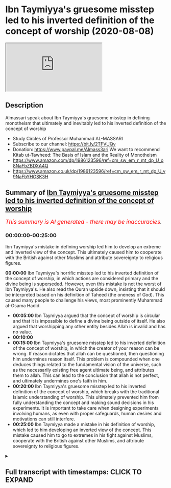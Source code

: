 # Ibn Taymiyya's gruesome misstep led to his inverted definition of the concept of worship (2020-08-08)

<iframe loading='lazy' allow='autoplay' src='https://www.youtube.com/embed/itqbL8KzOcs'></iframe>

## Description

Almassari speak about Ibn Taymiyya's gruesome misstep in defining monotheism that ultimately and inevitably led to his inverted definition of the concept of worship
- Study Circles of Professor Muhammad AL-MASSARI
- Subscribe to our channel: https://bit.ly/2TFVUQv
- Donation: https://www.paypal.me/Almass3ari
We want to recommend Kitab ut-Tawheed: The Basis of Islam and the Reality of Monotheism
- https://www.amazon.com/dp/1986123596/ref=cm_sw_em_r_mt_dp_U_o8NaFbZBDXA4Q
- https://www.amazon.co.uk/dp/1986123596/ref=cm_sw_em_r_mt_dp_U_v9NaFbYHGSK3H

## Summary of [Ibn Taymiyya's gruesome misstep led to his inverted definition of the concept of worship](https://www.youtube.com/watch?v=itqbL8KzOcs)


*<span style="color:red; font-size:125%">This summary is AI generated - there may be inaccuracies</span>. [](/)*

### <a onclick="modifyYTiframeseektime('0')">00:00:00-00:25:00</a>

Ibn Taymiyya's mistake in defining worship led him to develop an extreme and inverted view of the concept. This ultimately caused him to cooperate with the British against other Muslims and attribute sovereignty to religious figures.

**<a onclick="modifyYTiframeseektime('0')">00:00:00</a>** Ibn Taymiyya's horrific misstep led to his inverted definition of the concept of worship, in which actions are considered primary and the divine being is superseded. However, even this mistake is not the worst of Ibn Taymiyya's. He also read the Quran upside down, insisting that it should be interpreted based on his definition of Taheed (the oneness of God). This caused many people to challenge his views, most prominently Muhammad al-Osama Hadid.
* **<a onclick="modifyYTiframeseektime('300')">00:05:00</a>** Ibn Taymiyya argued that the concept of worship is circular and that it is impossible to define a divine being outside of itself. He also argued that worshipping any other entity besides Allah is invalid and has no value.
* **<a onclick="modifyYTiframeseektime('600')">00:10:00</a>** 
* **<a onclick="modifyYTiframeseektime('900')">00:15:00</a>** Ibn Taymiyya's gruesome misstep led to his inverted definition of the concept of worship, in which the creator of your reason can be wrong. If reason dictates that allah can be questioned, then questioning him undermines reason itself. This problem is compounded when one deduces things related to the fundamental vision of the universe, such as the necessarily existing free agent ultimate being, and attributes them to allah. This can lead to the conclusion that allah is not perfect, and ultimately undermines one's faith in him.
* **<a onclick="modifyYTiframeseektime('1200')">00:20:00</a>** Ibn Taymiyya's gruesome misstep led to his inverted definition of the concept of worship, which breaks with the traditional Islamic understanding of worship. This ultimately prevented him from fully understanding the concept and making sound decisions in his experiments. It is important to take care when designing experiments involving humans, as even with proper safeguards, human desires and motivations can still interfere.
* **<a onclick="modifyYTiframeseektime('1500')">00:25:00</a>** Ibn Taymiyya made a mistake in his definition of worship, which led to him developing an inverted view of the concept. This mistake caused him to go to extremes in his fight against Muslims, cooperate with the British against other Muslims, and attribute sovereignty to religious figures.

<details><summary><h2>Full transcript with timestamps: CLICK TO EXPAND</h2></summary>

<a onclick="modifyYTiframeseektime('0')">0:00:00</a> [Music]  
<a onclick="modifyYTiframeseektime('28')">0:00:28</a> so we have just one question  
<a onclick="modifyYTiframeseektime('29')">0:00:29</a> today so which other scholar has so far  
<a onclick="modifyYTiframeseektime('32')">0:00:32</a> been able to point out  
<a onclick="modifyYTiframeseektime('34')">0:00:34</a> even tamiya's mistake of separating  
<a onclick="modifyYTiframeseektime('36')">0:00:36</a> actions from the burden  
<a onclick="modifyYTiframeseektime('42')">0:00:42</a> of action  
<a onclick="modifyYTiframeseektime('60')">0:01:00</a> he did not understand this is all  
<a onclick="modifyYTiframeseektime('62')">0:01:02</a> meaning just acknowledge me as the only  
<a onclick="modifyYTiframeseektime('63')">0:01:03</a> sovereign  
<a onclick="modifyYTiframeseektime('66')">0:01:06</a> so he he thought these these these  
<a onclick="modifyYTiframeseektime('68')">0:01:08</a> various actions are a bad and  
<a onclick="modifyYTiframeseektime('70')">0:01:10</a> and they are primary and then divine  
<a onclick="modifyYTiframeseektime('72')">0:01:12</a> being became the the  
<a onclick="modifyYTiframeseektime('73')">0:01:13</a> thing which is worshipped every time you  
<a onclick="modifyYTiframeseektime('75')">0:01:15</a> smile that you say the things which is  
<a onclick="modifyYTiframeseektime('76')">0:01:16</a> worthy of worshiping  
<a onclick="modifyYTiframeseektime('77')">0:01:17</a> so making the worship and acts of  
<a onclick="modifyYTiframeseektime('80')">0:01:20</a> worship the primary one  
<a onclick="modifyYTiframeseektime('81')">0:01:21</a> instead of that the divine being is the  
<a onclick="modifyYTiframeseektime('83')">0:01:23</a> entity which is  
<a onclick="modifyYTiframeseektime('85')">0:01:25</a> supranational who can act with free will  
<a onclick="modifyYTiframeseektime('87')">0:01:27</a> which you have with absolute power  
<a onclick="modifyYTiframeseektime('89')">0:01:29</a> nobody can but if you undermine his his  
<a onclick="modifyYTiframeseektime('92')">0:01:32</a> will  
<a onclick="modifyYTiframeseektime('93')">0:01:33</a> who he is the only one who controls  
<a onclick="modifyYTiframeseektime('94')">0:01:34</a> himself that's a divine being  
<a onclick="modifyYTiframeseektime('96')">0:01:36</a> there's no mention of creation normally  
<a onclick="modifyYTiframeseektime('98')">0:01:38</a> should we burden  
<a onclick="modifyYTiframeseektime('101')">0:01:41</a> the entity which has these attributes he  
<a onclick="modifyYTiframeseektime('103')">0:01:43</a> will understood allah is the one which  
<a onclick="modifyYTiframeseektime('105')">0:01:45</a> is being worshipped already  
<a onclick="modifyYTiframeseektime('106')">0:01:46</a> all of them are wrong that's what we  
<a onclick="modifyYTiframeseektime('108')">0:01:48</a> discussed extensively in the second part  
<a onclick="modifyYTiframeseektime('110')">0:01:50</a> of the book  
<a onclick="modifyYTiframeseektime('110')">0:01:50</a> which is being translated extensively  
<a onclick="modifyYTiframeseektime('113')">0:01:53</a> very extensively in all details with  
<a onclick="modifyYTiframeseektime('114')">0:01:54</a> every ayah with every  
<a onclick="modifyYTiframeseektime('116')">0:01:56</a> sentence and equating certain sentences  
<a onclick="modifyYTiframeseektime('118')">0:01:58</a> to other things and  
<a onclick="modifyYTiframeseektime('119')">0:01:59</a> deducing mathematical level precision of  
<a onclick="modifyYTiframeseektime('121')">0:02:01</a> equations  
<a onclick="modifyYTiframeseektime('122')">0:02:02</a> so that's even the most mistake uh the  
<a onclick="modifyYTiframeseektime('125')">0:02:05</a> people  
<a onclick="modifyYTiframeseektime('126')">0:02:06</a> got got stuck with the division of  
<a onclick="modifyYTiframeseektime('128')">0:02:08</a> taheed into this  
<a onclick="modifyYTiframeseektime('129')">0:02:09</a> division etcetera is it wrong nothing  
<a onclick="modifyYTiframeseektime('131')">0:02:11</a> definitely is wrong but some people  
<a onclick="modifyYTiframeseektime('133')">0:02:13</a> exposed that the division is wrong  
<a onclick="modifyYTiframeseektime('136')">0:02:16</a> because even the  
<a onclick="modifyYTiframeseektime('137')">0:02:17</a> the naming of them he meant that there  
<a onclick="modifyYTiframeseektime('140')">0:02:20</a> is wrong that's not right  
<a onclick="modifyYTiframeseektime('142')">0:02:22</a> right there there's only one supreme one  
<a onclick="modifyYTiframeseektime('143')">0:02:23</a> ultimate seven one lawmaker because it's  
<a onclick="modifyYTiframeseektime('145')">0:02:25</a> the meaning of  
<a onclick="modifyYTiframeseektime('146')">0:02:26</a> so he confused reverse the meaning  
<a onclick="modifyYTiframeseektime('149')">0:02:29</a> use for example when he discussed the  
<a onclick="modifyYTiframeseektime('151')">0:02:31</a> unity of the divine being  
<a onclick="modifyYTiframeseektime('153')">0:02:33</a> the one who can create and so on the eye  
<a onclick="modifyYTiframeseektime('154')">0:02:34</a> of uh  
<a onclick="modifyYTiframeseektime('166')">0:02:46</a> category of the divine being that's the  
<a onclick="modifyYTiframeseektime('168')">0:02:48</a> offspring of a divine being  
<a onclick="modifyYTiframeseektime('170')">0:02:50</a> or an entity which can create  
<a onclick="modifyYTiframeseektime('173')">0:02:53</a> and take his creation for himself and go  
<a onclick="modifyYTiframeseektime('174')">0:02:54</a> away  
<a onclick="modifyYTiframeseektime('177')">0:02:57</a> and the quran says clearly if that's  
<a onclick="modifyYTiframeseektime('179')">0:02:59</a> true then every  
<a onclick="modifyYTiframeseektime('180')">0:03:00</a> the divine being will have several  
<a onclick="modifyYTiframeseektime('183')">0:03:03</a> divine beasts that everyone will take  
<a onclick="modifyYTiframeseektime('184')">0:03:04</a> his creation go away but this is not  
<a onclick="modifyYTiframeseektime('186')">0:03:06</a> enough this by necessity  
<a onclick="modifyYTiframeseektime('187')">0:03:07</a> one must do not donate there's no way  
<a onclick="modifyYTiframeseektime('190')">0:03:10</a> and people say how can you take your  
<a onclick="modifyYTiframeseektime('191')">0:03:11</a> creation go away i want them to have to  
<a onclick="modifyYTiframeseektime('193')">0:03:13</a> with me by necessity because it's a  
<a onclick="modifyYTiframeseektime('195')">0:03:15</a> complete a complete cause of creation  
<a onclick="modifyYTiframeseektime('197')">0:03:17</a> so they will be done the conflict of the  
<a onclick="modifyYTiframeseektime('199')">0:03:19</a> causes which are perfect causes if  
<a onclick="modifyYTiframeseektime('201')">0:03:21</a> they are contingent and not perfect  
<a onclick="modifyYTiframeseektime('203')">0:03:23</a> cause no problem cooperation correlation  
<a onclick="modifyYTiframeseektime('204')">0:03:24</a> is necessary  
<a onclick="modifyYTiframeseektime('205')">0:03:25</a> but in the case of perfect cause  
<a onclick="modifyYTiframeseektime('207')">0:03:27</a> cooperation concept is impossible it  
<a onclick="modifyYTiframeseektime('209')">0:03:29</a> doesn't work  
<a onclick="modifyYTiframeseektime('210')">0:03:30</a> so then one will dominate the others but  
<a onclick="modifyYTiframeseektime('212')">0:03:32</a> we in the universe we don't see it like  
<a onclick="modifyYTiframeseektime('213')">0:03:33</a> there was this one  
<a onclick="modifyYTiframeseektime('214')">0:03:34</a> clearly well established well organized  
<a onclick="modifyYTiframeseektime('216')">0:03:36</a> according to one law so this is  
<a onclick="modifyYTiframeseektime('218')">0:03:38</a> impossible  
<a onclick="modifyYTiframeseektime('219')">0:03:39</a> uh so uh in that in all the in that that  
<a onclick="modifyYTiframeseektime('223')">0:03:43</a> the word is used and we when he expanded  
<a onclick="modifyYTiframeseektime('225')">0:03:45</a> that in a very  
<a onclick="modifyYTiframeseektime('226')">0:03:46</a> logical and uh beautiful expansion he  
<a onclick="modifyYTiframeseektime('229')">0:03:49</a> substituted  
<a onclick="modifyYTiframeseektime('231')">0:03:51</a> everywhere which is which is a blatant  
<a onclick="modifyYTiframeseektime('234')">0:03:54</a> uh a blatant mistake beloved error not  
<a onclick="modifyYTiframeseektime('237')">0:03:57</a> acceptable it's almost  
<a onclick="modifyYTiframeseektime('239')">0:03:59</a> almost telling allah that you have used  
<a onclick="modifyYTiframeseektime('241')">0:04:01</a> the wrong word almost  
<a onclick="modifyYTiframeseektime('242')">0:04:02</a> so almost bordering on that he didn't  
<a onclick="modifyYTiframeseektime('244')">0:04:04</a> intend to do that but  
<a onclick="modifyYTiframeseektime('246')">0:04:06</a> because he was so obsessed with his  
<a onclick="modifyYTiframeseektime('248')">0:04:08</a> definition of  
<a onclick="modifyYTiframeseektime('249')">0:04:09</a> that he he even read the quran upside  
<a onclick="modifyYTiframeseektime('252')">0:04:12</a> down  
<a onclick="modifyYTiframeseektime('253')">0:04:13</a> he said the quran  
<a onclick="modifyYTiframeseektime('257')">0:04:17</a> he should have said so my definition  
<a onclick="modifyYTiframeseektime('260')">0:04:20</a> must be wrong i must go back instead he  
<a onclick="modifyYTiframeseektime('262')">0:04:22</a> put his definition and  
<a onclick="modifyYTiframeseektime('263')">0:04:23</a> on top of the quran based on some  
<a onclick="modifyYTiframeseektime('266')">0:04:26</a> historic evidence mr osama hadid it  
<a onclick="modifyYTiframeseektime('269')">0:04:29</a> can't be the quran must be the dominant  
<a onclick="modifyYTiframeseektime('270')">0:04:30</a> one  
<a onclick="modifyYTiframeseektime('271')">0:04:31</a> and not the hadith  
<a onclick="modifyYTiframeseektime('274')">0:04:34</a> so that's so nobody pointed that in that  
<a onclick="modifyYTiframeseektime('276')">0:04:36</a> way in that sense but some people  
<a onclick="modifyYTiframeseektime('278')">0:04:38</a> pointed that this division is not  
<a onclick="modifyYTiframeseektime('280')">0:04:40</a> it's not proper it has weaknesses the  
<a onclick="modifyYTiframeseektime('282')">0:04:42</a> definition of ibadah as  
<a onclick="modifyYTiframeseektime('284')">0:04:44</a> as as they mentioned as acts is also  
<a onclick="modifyYTiframeseektime('286')">0:04:46</a> wrong is not persuasive  
<a onclick="modifyYTiframeseektime('287')">0:04:47</a> but also the definition which uh a  
<a onclick="modifyYTiframeseektime('290')">0:04:50</a> recent scholar who died very recently  
<a onclick="modifyYTiframeseektime('292')">0:04:52</a> recently like maybe 50 years ago i think  
<a onclick="modifyYTiframeseektime('295')">0:04:55</a> i remember i saw him at my grandfather's  
<a onclick="modifyYTiframeseektime('298')">0:04:58</a> seclusion room in the maki  
<a onclick="modifyYTiframeseektime('301')">0:05:01</a> but i remember seeing him faintly i'm  
<a onclick="modifyYTiframeseektime('303')">0:05:03</a> not sure if it's  
<a onclick="modifyYTiframeseektime('305')">0:05:05</a> a very one of the best  
<a onclick="modifyYTiframeseektime('308')">0:05:08</a> pseudo-ahabi but he is more  
<a onclick="modifyYTiframeseektime('312')">0:05:12</a> qualified and meticulous than most  
<a onclick="modifyYTiframeseektime('314')">0:05:14</a> wahabi the people do not know him very  
<a onclick="modifyYTiframeseektime('316')">0:05:16</a> much as well  
<a onclick="modifyYTiframeseektime('319')">0:05:19</a> he wrote about 600 pages a  
<a onclick="modifyYTiframeseektime('322')">0:05:22</a> huge book called trying to  
<a onclick="modifyYTiframeseektime('325')">0:05:25</a> explain and develop  
<a onclick="modifyYTiframeseektime('329')">0:05:29</a> and he took the wrong way for example he  
<a onclick="modifyYTiframeseektime('330')">0:05:30</a> discussed alibaba in the community  
<a onclick="modifyYTiframeseektime('332')">0:05:32</a> and what he takes a very narration  
<a onclick="modifyYTiframeseektime('334')">0:05:34</a> whatever so on  
<a onclick="modifyYTiframeseektime('342')">0:05:42</a> and this is from us not from the prophet  
<a onclick="modifyYTiframeseektime('344')">0:05:44</a> how do we know that knew that's exactly  
<a onclick="modifyYTiframeseektime('346')">0:05:46</a> what was happening beside it was  
<a onclick="modifyYTiframeseektime('347')">0:05:47</a> misunderstood then he went to a people  
<a onclick="modifyYTiframeseektime('350')">0:05:50</a> of hoot  
<a onclick="modifyYTiframeseektime('350')">0:05:50</a> and so on and he came to 600 pages and  
<a onclick="modifyYTiframeseektime('353')">0:05:53</a> ultimately he did not  
<a onclick="modifyYTiframeseektime('354')">0:05:54</a> end in any the definition of verbatim  
<a onclick="modifyYTiframeseektime('356')">0:05:56</a> which is which  
<a onclick="modifyYTiframeseektime('358')">0:05:58</a> uh which makes any in any solid sense  
<a onclick="modifyYTiframeseektime('360')">0:06:00</a> under a counter example to it  
<a onclick="modifyYTiframeseektime('364')">0:06:04</a> because the definition is wrong because  
<a onclick="modifyYTiframeseektime('366')">0:06:06</a> it is attempt to give about us something  
<a onclick="modifyYTiframeseektime('368')">0:06:08</a> independent for the concept of illah  
<a onclick="modifyYTiframeseektime('370')">0:06:10</a> it's not possible  
<a onclick="modifyYTiframeseektime('374')">0:06:14</a> when we say we worship allah or whether  
<a onclick="modifyYTiframeseektime('377')">0:06:17</a> the hindus say we worship shiva  
<a onclick="modifyYTiframeseektime('379')">0:06:19</a> that's what we mean to a divine entity  
<a onclick="modifyYTiframeseektime('381')">0:06:21</a> it has to be a divine divinity must be  
<a onclick="modifyYTiframeseektime('383')">0:06:23</a> defined before  
<a onclick="modifyYTiframeseektime('385')">0:06:25</a> but because the people only say we we  
<a onclick="modifyYTiframeseektime('387')">0:06:27</a> worship this divine being and the jewish  
<a onclick="modifyYTiframeseektime('388')">0:06:28</a> the things worship etc so it looks like  
<a onclick="modifyYTiframeseektime('390')">0:06:30</a> circle it's not circular it appears  
<a onclick="modifyYTiframeseektime('392')">0:06:32</a> circular  
<a onclick="modifyYTiframeseektime('393')">0:06:33</a> it becomes circular only when you try to  
<a onclick="modifyYTiframeseektime('394')">0:06:34</a> make the a  
<a onclick="modifyYTiframeseektime('396')">0:06:36</a> by the independent from the divinity  
<a onclick="modifyYTiframeseektime('399')">0:06:39</a> the moment you recognize that then you  
<a onclick="modifyYTiframeseektime('401')">0:06:41</a> will not fall into circularity and then  
<a onclick="modifyYTiframeseektime('402')">0:06:42</a> the definition will be clear  
<a onclick="modifyYTiframeseektime('404')">0:06:44</a> abadda will be 11 to recognize me as the  
<a onclick="modifyYTiframeseektime('408')">0:06:48</a> only  
<a onclick="modifyYTiframeseektime('409')">0:06:49</a> lord and sumarian the only divine entity  
<a onclick="modifyYTiframeseektime('411')">0:06:51</a> there is no other divine except me  
<a onclick="modifyYTiframeseektime('413')">0:06:53</a> unless there is worshiping allah by  
<a onclick="modifyYTiframeseektime('415')">0:06:55</a> definition must be  
<a onclick="modifyYTiframeseektime('417')">0:06:57</a> into hate if you worship anyone beside  
<a onclick="modifyYTiframeseektime('419')">0:06:59</a> allah then you are not wahed and  
<a onclick="modifyYTiframeseektime('426')">0:07:06</a> you don't recognize him as this is the  
<a onclick="modifyYTiframeseektime('429')">0:07:09</a> only sovereign lord if you don't  
<a onclick="modifyYTiframeseektime('431')">0:07:11</a> recognize that there's nothing  
<a onclick="modifyYTiframeseektime('432')">0:07:12</a> your mother is gone so i  
<a onclick="modifyYTiframeseektime('436')">0:07:16</a> share with anybody uh a sovereignty it's  
<a onclick="modifyYTiframeseektime('439')">0:07:19</a> not possible  
<a onclick="modifyYTiframeseektime('439')">0:07:19</a> by the way the benefits of reason is not  
<a onclick="modifyYTiframeseektime('442')">0:07:22</a> possible  
<a onclick="modifyYTiframeseektime('444')">0:07:24</a> ever impossible ever and also the  
<a onclick="modifyYTiframeseektime('446')">0:07:26</a> various counter examples  
<a onclick="modifyYTiframeseektime('452')">0:07:32</a> okay how come that the yusuf and the  
<a onclick="modifyYTiframeseektime('454')">0:07:34</a> family of yusuf means  
<a onclick="modifyYTiframeseektime('455')">0:07:35</a> you to him  
<a onclick="modifyYTiframeseektime('464')">0:07:44</a> so it's impossible allah cannot command  
<a onclick="modifyYTiframeseektime('465')">0:07:45</a> something which is just your reason  
<a onclick="modifyYTiframeseektime('467')">0:07:47</a> relates his divinity is impossible  
<a onclick="modifyYTiframeseektime('471')">0:07:51</a> so it can't be so worshipping  
<a onclick="modifyYTiframeseektime('474')">0:07:54</a> it's not even act of a bad could be act  
<a onclick="modifyYTiframeseektime('476')">0:07:56</a> of respect  
<a onclick="modifyYTiframeseektime('477')">0:07:57</a> could be a close support to strengthen  
<a onclick="modifyYTiframeseektime('479')">0:07:59</a> the dark matter whatever it is but it's  
<a onclick="modifyYTiframeseektime('480')">0:08:00</a> not imbalance  
<a onclick="modifyYTiframeseektime('481')">0:08:01</a> only if it is done to a divine being  
<a onclick="modifyYTiframeseektime('483')">0:08:03</a> some things you believe is reminding  
<a onclick="modifyYTiframeseektime('484')">0:08:04</a> is an act of worship to this divine  
<a onclick="modifyYTiframeseektime('486')">0:08:06</a> being expression of your  
<a onclick="modifyYTiframeseektime('488')">0:08:08</a> of your acknowledging over the of  
<a onclick="modifyYTiframeseektime('490')">0:08:10</a> divinity  
<a onclick="modifyYTiframeseektime('496')">0:08:16</a> itself so they can watch various deities  
<a onclick="modifyYTiframeseektime('499')">0:08:19</a> but if you watch of allah it's  
<a onclick="modifyYTiframeseektime('500')">0:08:20</a> impossible to achieve anybody else  
<a onclick="modifyYTiframeseektime('502')">0:08:22</a> because it has to entail the  
<a onclick="modifyYTiframeseektime('504')">0:08:24</a> unity of the divine by necessity if it's  
<a onclick="modifyYTiframeseektime('506')">0:08:26</a> not then it's not not worshipping  
<a onclick="modifyYTiframeseektime('507')">0:08:27</a> so the ones who say we worship allah and  
<a onclick="modifyYTiframeseektime('509')">0:08:29</a> worship for example uh  
<a onclick="modifyYTiframeseektime('511')">0:08:31</a> another entity they are not worshipping  
<a onclick="modifyYTiframeseektime('513')">0:08:33</a> allah they are  
<a onclick="modifyYTiframeseektime('514')">0:08:34</a> they are muslim they are definitely  
<a onclick="modifyYTiframeseektime('515')">0:08:35</a> allah and their worship is invalid  
<a onclick="modifyYTiframeseektime('519')">0:08:39</a> has no value because worship is the only  
<a onclick="modifyYTiframeseektime('522')">0:08:42</a> and ultimate sovereign  
<a onclick="modifyYTiframeseektime('525')">0:08:45</a> including the other divine attributes  
<a onclick="modifyYTiframeseektime('526')">0:08:46</a> what is the peak of divine attributes  
<a onclick="modifyYTiframeseektime('527')">0:08:47</a> the peak of the  
<a onclick="modifyYTiframeseektime('528')">0:08:48</a> top peak of the island is is  
<a onclick="modifyYTiframeseektime('531')">0:08:51</a> sovereignty not opposite so when when  
<a onclick="modifyYTiframeseektime('535')">0:08:55</a> some  
<a onclick="modifyYTiframeseektime('535')">0:08:55</a> medical we have books  
<a onclick="modifyYTiframeseektime('540')">0:09:00</a> which shows that the people are mentally  
<a onclick="modifyYTiframeseektime('545')">0:09:05</a>  mentally sick  
<a onclick="modifyYTiframeseektime('576')">0:09:36</a> assembly assembly absorpt is simply  
<a onclick="modifyYTiframeseektime('579')">0:09:39</a> refuted by all these  
<a onclick="modifyYTiframeseektime('580')">0:09:40</a> these these evidences even in in  
<a onclick="modifyYTiframeseektime('582')">0:09:42</a> particular like  
<a onclick="modifyYTiframeseektime('583')">0:09:43</a> how come that the people of yusuf made  
<a onclick="modifyYTiframeseektime('586')">0:09:46</a> sujud to him  
<a onclick="modifyYTiframeseektime('587')">0:09:47</a> uh and one of them is a prophet his  
<a onclick="modifyYTiframeseektime('589')">0:09:49</a> father himself is a prophet soul  
<a onclick="modifyYTiframeseektime('590')">0:09:50</a> so he must commit an actor this way his  
<a onclick="modifyYTiframeseektime('593')">0:09:53</a> mouth was  
<a onclick="modifyYTiframeseektime('593')">0:09:53</a> no no because it's allowed by allah so  
<a onclick="modifyYTiframeseektime('595')">0:09:55</a> how come that that worshipping we say  
<a onclick="modifyYTiframeseektime('597')">0:09:57</a> someone said elijah is allowed  
<a onclick="modifyYTiframeseektime('598')">0:09:58</a> no it's not exactly nothing but it's  
<a onclick="modifyYTiframeseektime('600')">0:10:00</a> something else so if you do this  
<a onclick="modifyYTiframeseektime('602')">0:10:02</a> unless another consideration what's the  
<a onclick="modifyYTiframeseektime('604')">0:10:04</a> other consideration with their mother  
<a onclick="modifyYTiframeseektime('605')">0:10:05</a> the same with boy  
<a onclick="modifyYTiframeseektime('607')">0:10:07</a> how come when japanese beat each other  
<a onclick="modifyYTiframeseektime('609')">0:10:09</a> they usually they don't shake hands they  
<a onclick="modifyYTiframeseektime('611')">0:10:11</a> just bow  
<a onclick="modifyYTiframeseektime('612')">0:10:12</a> is that boring they're bad and with  
<a onclick="modifyYTiframeseektime('613')">0:10:13</a> respect but you look like requests  
<a onclick="modifyYTiframeseektime('616')">0:10:16</a> sometimes just take the  
<a onclick="modifyYTiframeseektime('630')">0:10:30</a> as a divine being so divinity must be  
<a onclick="modifyYTiframeseektime('633')">0:10:33</a> ahead  
<a onclick="modifyYTiframeseektime('634')">0:10:34</a> first and foremost divine or divinity  
<a onclick="modifyYTiframeseektime('636')">0:10:36</a> what's the meaning of divine  
<a onclick="modifyYTiframeseektime('639')">0:10:39</a> when that's settled and this  
<a onclick="modifyYTiframeseektime('642')">0:10:42</a> established that there's only one divine  
<a onclick="modifyYTiframeseektime('643')">0:10:43</a> being the only one and only allah  
<a onclick="modifyYTiframeseektime('646')">0:10:46</a> if anybody which is only one otherwise  
<a onclick="modifyYTiframeseektime('650')">0:10:50</a> it's a dead  
<a onclick="modifyYTiframeseektime('651')">0:10:51</a> non-divine blind death  
<a onclick="modifyYTiframeseektime('654')">0:10:54</a> dead mother called you called nature or  
<a onclick="modifyYTiframeseektime('656')">0:10:56</a> called mataro or whatever you call it  
<a onclick="modifyYTiframeseektime('658')">0:10:58</a> this will be atheism that's the only  
<a onclick="modifyYTiframeseektime('661')">0:11:01</a> possible possibility of reasons  
<a onclick="modifyYTiframeseektime('662')">0:11:02</a> everything is not there it is not  
<a onclick="modifyYTiframeseektime('664')">0:11:04</a> possible  
<a onclick="modifyYTiframeseektime('670')">0:11:10</a> clearly is  
<a onclick="modifyYTiframeseektime('675')">0:11:15</a> until you settle the definition of  
<a onclick="modifyYTiframeseektime('676')">0:11:16</a> divinity and the fundamental issue of  
<a onclick="modifyYTiframeseektime('678')">0:11:18</a> creation who created  
<a onclick="modifyYTiframeseektime('680')">0:11:20</a> who is this the sovereign who is the  
<a onclick="modifyYTiframeseektime('681')">0:11:21</a> only sovereign by the s  
<a onclick="modifyYTiframeseektime('701')">0:11:41</a> what do i do she actually worship use  
<a onclick="modifyYTiframeseektime('702')">0:11:42</a> order nothing only one comment  
<a onclick="modifyYTiframeseektime('705')">0:11:45</a> don't touch this three that's it go  
<a onclick="modifyYTiframeseektime('707')">0:11:47</a> around do whatever you want  
<a onclick="modifyYTiframeseektime('709')">0:11:49</a> except this one tree just one comma it's  
<a onclick="modifyYTiframeseektime('711')">0:11:51</a> not even bowing or stretching or  
<a onclick="modifyYTiframeseektime('713')">0:11:53</a> or kissing walls or nothing and it's  
<a onclick="modifyYTiframeseektime('717')">0:11:57</a> almost certain that they were not  
<a onclick="modifyYTiframeseektime('718')">0:11:58</a> ordered to to to have record or  
<a onclick="modifyYTiframeseektime('720')">0:12:00</a> anything maybe later we don't know  
<a onclick="modifyYTiframeseektime('721')">0:12:01</a> anyway there's nothing in the quran  
<a onclick="modifyYTiframeseektime('723')">0:12:03</a> evidence there's nothing  
<a onclick="modifyYTiframeseektime('724')">0:12:04</a> we are no order given to adam except  
<a onclick="modifyYTiframeseektime('726')">0:12:06</a> except this one  
<a onclick="modifyYTiframeseektime('727')">0:12:07</a> don't eat from this one sweet victory  
<a onclick="modifyYTiframeseektime('729')">0:12:09</a> that's the only the she had the only  
<a onclick="modifyYTiframeseektime('730')">0:12:10</a> command the only law he had nothing else  
<a onclick="modifyYTiframeseektime('740')">0:12:20</a> he was nothing he was not a habit he was  
<a onclick="modifyYTiframeseektime('743')">0:12:23</a> mushrik he was not he was differently  
<a onclick="modifyYTiframeseektime('744')">0:12:24</a> among  
<a onclick="modifyYTiframeseektime('744')">0:12:24</a> this he was he was movement that was  
<a onclick="modifyYTiframeseektime('747')">0:12:27</a> enough that's all that he had  
<a onclick="modifyYTiframeseektime('748')">0:12:28</a> but it was enough and even that he could  
<a onclick="modifyYTiframeseektime('750')">0:12:30</a> not fulfill for whatever  
<a onclick="modifyYTiframeseektime('752')">0:12:32</a> reason and weakness but but that's it  
<a onclick="modifyYTiframeseektime('755')">0:12:35</a> that's what has happened  
<a onclick="modifyYTiframeseektime('758')">0:12:38</a> so he was a habit he had the full ibadah  
<a onclick="modifyYTiframeseektime('762')">0:12:42</a> because he acknowledged his lord  
<a onclick="modifyYTiframeseektime('764')">0:12:44</a> and he knew that he was mistaken we have  
<a onclick="modifyYTiframeseektime('766')">0:12:46</a> committed a mistake  
<a onclick="modifyYTiframeseektime('768')">0:12:48</a> we have done injustice and we wronged  
<a onclick="modifyYTiframeseektime('769')">0:12:49</a> ourselves when we listen to the  
<a onclick="modifyYTiframeseektime('772')">0:12:52</a> devil's whispering so we ask for  
<a onclick="modifyYTiframeseektime('775')">0:12:55</a> forgiveness  
<a onclick="modifyYTiframeseektime('776')">0:12:56</a> acknowledging that he transitions with  
<a onclick="modifyYTiframeseektime('778')">0:12:58</a> the order of the lord  
<a onclick="modifyYTiframeseektime('779')">0:12:59</a> not like him he did not please refused  
<a onclick="modifyYTiframeseektime('783')">0:13:03</a> i am suffering too you are not only  
<a onclick="modifyYTiframeseektime('785')">0:13:05</a> sorry i am civilian with you  
<a onclick="modifyYTiframeseektime('788')">0:13:08</a> so became kafir and stuck with mushrik  
<a onclick="modifyYTiframeseektime('791')">0:13:11</a> because of arrogance for declaring  
<a onclick="modifyYTiframeseektime('792')">0:13:12</a> himself to be  
<a onclick="modifyYTiframeseektime('794')">0:13:14</a> able to seek out guess what allah  
<a onclick="modifyYTiframeseektime('796')">0:13:16</a> commands nobody can secure  
<a onclick="modifyYTiframeseektime('797')">0:13:17</a> allah commands it's impossible this will  
<a onclick="modifyYTiframeseektime('800')">0:13:20</a> under my reason we'll discuss that when  
<a onclick="modifyYTiframeseektime('802')">0:13:22</a> we come to these things more detail  
<a onclick="modifyYTiframeseektime('803')">0:13:23</a> it will not only it will admire my  
<a onclick="modifyYTiframeseektime('805')">0:13:25</a> sharia for my reason  
<a onclick="modifyYTiframeseektime('807')">0:13:27</a> because reason will be will be then  
<a onclick="modifyYTiframeseektime('808')">0:13:28</a> destroyed completely  
<a onclick="modifyYTiframeseektime('813')">0:13:33</a> that the ultimate rational being can be  
<a onclick="modifyYTiframeseektime('815')">0:13:35</a> questioned by a lower  
<a onclick="modifyYTiframeseektime('817')">0:13:37</a> secondary being that's impossible the  
<a onclick="modifyYTiframeseektime('820')">0:13:40</a> lower secondary being could not have  
<a onclick="modifyYTiframeseektime('821')">0:13:41</a> been possibly being being rational  
<a onclick="modifyYTiframeseektime('823')">0:13:43</a> without the other ultimate creator  
<a onclick="modifyYTiframeseektime('826')">0:13:46</a> giving him this rationality so if thus  
<a onclick="modifyYTiframeseektime('828')">0:13:48</a> financiality is rational and good  
<a onclick="modifyYTiframeseektime('830')">0:13:50</a> then should be acknowledged that the  
<a onclick="modifyYTiframeseektime('831')">0:13:51</a> supreme one is the most rational  
<a onclick="modifyYTiframeseektime('833')">0:13:53</a> and must be the haqq whatever his  
<a onclick="modifyYTiframeseektime('835')">0:13:55</a> motivation and intention  
<a onclick="modifyYTiframeseektime('836')">0:13:56</a> is you don't need to know that but you  
<a onclick="modifyYTiframeseektime('838')">0:13:58</a> know the fundamental and his  
<a onclick="modifyYTiframeseektime('839')">0:13:59</a> of absolute perfect and absolutely  
<a onclick="modifyYTiframeseektime('841')">0:14:01</a> infallible  
<a onclick="modifyYTiframeseektime('843')">0:14:03</a> so it must be hack and absolute help you  
<a onclick="modifyYTiframeseektime('846')">0:14:06</a> must be wrong  
<a onclick="modifyYTiframeseektime('847')">0:14:07</a> by necessity of reason otherwise there  
<a onclick="modifyYTiframeseektime('848')">0:14:08</a> is no collapse and if your reason is  
<a onclick="modifyYTiframeseektime('851')">0:14:11</a> wrong  
<a onclick="modifyYTiframeseektime('852')">0:14:12</a> and your brain is misconstructed and  
<a onclick="modifyYTiframeseektime('855')">0:14:15</a> miswired  
<a onclick="modifyYTiframeseektime('857')">0:14:17</a> then for theory how can you trust them  
<a onclick="modifyYTiframeseektime('858')">0:14:18</a> as well but we know that the brain  
<a onclick="modifyYTiframeseektime('860')">0:14:20</a> cannot be misuad  
<a onclick="modifyYTiframeseektime('861')">0:14:21</a> it cannot be having like the pentium 4  
<a onclick="modifyYTiframeseektime('863')">0:14:23</a> which intel we saw heard  
<a onclick="modifyYTiframeseektime('866')">0:14:26</a> in some calculations it was a scandal in  
<a onclick="modifyYTiframeseektime('868')">0:14:28</a> the 90s that cannot cannot happen  
<a onclick="modifyYTiframeseektime('870')">0:14:30</a> there's not yeah some brains are miss  
<a onclick="modifyYTiframeseektime('872')">0:14:32</a> one some you are mental but they are  
<a onclick="modifyYTiframeseektime('874')">0:14:34</a> excluded from  
<a onclick="modifyYTiframeseektime('875')">0:14:35</a> accountability in in your qiyam and that  
<a onclick="modifyYTiframeseektime('877')">0:14:37</a> they have in the universe because  
<a onclick="modifyYTiframeseektime('878')">0:14:38</a> no no no created contingent being can be  
<a onclick="modifyYTiframeseektime('881')">0:14:41</a> perfect by necessity  
<a onclick="modifyYTiframeseektime('882')">0:14:42</a> they will must be in the creation there  
<a onclick="modifyYTiframeseektime('884')">0:14:44</a> must be some deficiencies and allah  
<a onclick="modifyYTiframeseektime('886')">0:14:46</a> legislated for that how to deal and how  
<a onclick="modifyYTiframeseektime('888')">0:14:48</a> know how to deal with that in the  
<a onclick="modifyYTiframeseektime('889')">0:14:49</a> universe and sometimes you show you  
<a onclick="modifyYTiframeseektime('890')">0:14:50</a> allah's power  
<a onclick="modifyYTiframeseektime('891')">0:14:51</a> and show you that you are contingent and  
<a onclick="modifyYTiframeseektime('892')">0:14:52</a> limited  
<a onclick="modifyYTiframeseektime('895')">0:14:55</a> but even but if you are really not not  
<a onclick="modifyYTiframeseektime('897')">0:14:57</a> one of these mentally drained  
<a onclick="modifyYTiframeseektime('899')">0:14:59</a> then you cannot by necessity assuming  
<a onclick="modifyYTiframeseektime('900')">0:15:00</a> that your reason is right and the  
<a onclick="modifyYTiframeseektime('902')">0:15:02</a> creator of this your reason  
<a onclick="modifyYTiframeseektime('903')">0:15:03</a> can be wrong who is absolute and perfect  
<a onclick="modifyYTiframeseektime('906')">0:15:06</a> is ancestry existing so his reason is  
<a onclick="modifyYTiframeseektime('908')">0:15:08</a> ultimate and rational  
<a onclick="modifyYTiframeseektime('909')">0:15:09</a> he cannot be arrested ever you can be  
<a onclick="modifyYTiframeseektime('912')">0:15:12</a> you can't fall into rationality because  
<a onclick="modifyYTiframeseektime('915')">0:15:15</a> you are contingent you are finite but  
<a onclick="modifyYTiframeseektime('916')">0:15:16</a> the infinite one is impossible  
<a onclick="modifyYTiframeseektime('918')">0:15:18</a> because necessarily existing because  
<a onclick="modifyYTiframeseektime('920')">0:15:20</a> everything she has an attribute it has  
<a onclick="modifyYTiframeseektime('921')">0:15:21</a> it in  
<a onclick="modifyYTiframeseektime('922')">0:15:22</a> its fullest absolutely complete perfect  
<a onclick="modifyYTiframeseektime('926')">0:15:26</a> way or it has no attribute if an  
<a onclick="modifyYTiframeseektime('927')">0:15:27</a> attribute is not befitting for a  
<a onclick="modifyYTiframeseektime('929')">0:15:29</a> necessary existing being then he doesn't  
<a onclick="modifyYTiframeseektime('931')">0:15:31</a> have that activity either zero or  
<a onclick="modifyYTiframeseektime('932')">0:15:32</a> infinity attributes are either zero he  
<a onclick="modifyYTiframeseektime('934')">0:15:34</a> doesn't have it or he has an infinite  
<a onclick="modifyYTiframeseektime('936')">0:15:36</a> and complete and unlimited uh  
<a onclick="modifyYTiframeseektime('939')">0:15:39</a> capacity so so if reason dictate that  
<a onclick="modifyYTiframeseektime('944')">0:15:44</a> then questioning allah will under my  
<a onclick="modifyYTiframeseektime('946')">0:15:46</a> reason  
<a onclick="modifyYTiframeseektime('948')">0:15:48</a> allah says  
<a onclick="modifyYTiframeseektime('951')">0:15:51</a> he is not questioning what he does  
<a onclick="modifyYTiframeseektime('961')">0:16:01</a> impossible otherwise if the necessarily  
<a onclick="modifyYTiframeseektime('963')">0:16:03</a> existing  
<a onclick="modifyYTiframeseektime('964')">0:16:04</a> free agent ultimate being necessarily  
<a onclick="modifyYTiframeseektime('967')">0:16:07</a> existing can be  
<a onclick="modifyYTiframeseektime('968')">0:16:08</a> questioned meaning reason itself can't  
<a onclick="modifyYTiframeseektime('970')">0:16:10</a> be questioned but then these are all  
<a onclick="modifyYTiframeseektime('972')">0:16:12</a> collapsed  
<a onclick="modifyYTiframeseektime('973')">0:16:13</a> collapse then the whole construct of of  
<a onclick="modifyYTiframeseektime('975')">0:16:15</a> the universe understanding of the  
<a onclick="modifyYTiframeseektime('976')">0:16:16</a> universe that's being created not  
<a onclick="modifyYTiframeseektime('978')">0:16:18</a> created or collapsed  
<a onclick="modifyYTiframeseektime('978')">0:16:18</a> we don't know what's going on then we're  
<a onclick="modifyYTiframeseektime('980')">0:16:20</a> like we're like in a mental house  
<a onclick="modifyYTiframeseektime('982')">0:16:22</a> obviously if someone's come to a  
<a onclick="modifyYTiframeseektime('984')">0:16:24</a> situation he would be like in a state of  
<a onclick="modifyYTiframeseektime('986')">0:16:26</a> suspense  
<a onclick="modifyYTiframeseektime('987')">0:16:27</a> and like like a sick person for some  
<a onclick="modifyYTiframeseektime('989')">0:16:29</a> time until he comes concluding and  
<a onclick="modifyYTiframeseektime('990')">0:16:30</a> conclude like the cut  
<a onclick="modifyYTiframeseektime('992')">0:16:32</a> unlike that that's impossible  
<a onclick="modifyYTiframeseektime('995')">0:16:35</a> at least my basic rationality and my  
<a onclick="modifyYTiframeseektime('997')">0:16:37</a> spirit recognition that i exist and i am  
<a onclick="modifyYTiframeseektime('998')">0:16:38</a> limited  
<a onclick="modifyYTiframeseektime('999')">0:16:39</a> is true that's the fundamental point and  
<a onclick="modifyYTiframeseektime('1001')">0:16:41</a> from there you build again  
<a onclick="modifyYTiframeseektime('1002')">0:16:42</a> and you are back to the necessity of  
<a onclick="modifyYTiframeseektime('1003')">0:16:43</a> reason  
<a onclick="modifyYTiframeseektime('1006')">0:16:46</a> so allah cannot be questioned  
<a onclick="modifyYTiframeseektime('1009')">0:16:49</a> uh injunctions can can be put in a  
<a onclick="modifyYTiframeseektime('1012')">0:16:52</a> matter of  
<a onclick="modifyYTiframeseektime('1013')">0:16:53</a> discussion anyone questioning allah  
<a onclick="modifyYTiframeseektime('1015')">0:16:55</a> judgment or ruling  
<a onclick="modifyYTiframeseektime('1017')">0:16:57</a> is is necessarily undermining reason or  
<a onclick="modifyYTiframeseektime('1021')">0:17:01</a> just playing games proclaiming that he  
<a onclick="modifyYTiframeseektime('1024')">0:17:04</a> believes in allah and he doesn't believe  
<a onclick="modifyYTiframeseektime('1025')">0:17:05</a> or he doesn't  
<a onclick="modifyYTiframeseektime('1026')">0:17:06</a> does did not understand what is the  
<a onclick="modifyYTiframeseektime('1028')">0:17:08</a> meaning of allah  
<a onclick="modifyYTiframeseektime('1032')">0:17:12</a> they did not give to allah though with  
<a onclick="modifyYTiframeseektime('1034')">0:17:14</a> the respect he deserved  
<a onclick="modifyYTiframeseektime('1036')">0:17:16</a> that whole universe in his hand  
<a onclick="modifyYTiframeseektime('1039')">0:17:19</a> and he controls everything it can't be  
<a onclick="modifyYTiframeseektime('1041')">0:17:21</a> otherwise  
<a onclick="modifyYTiframeseektime('1043')">0:17:23</a> so so that's that's the mistake i think  
<a onclick="modifyYTiframeseektime('1046')">0:17:26</a> every time he went and  
<a onclick="modifyYTiframeseektime('1047')">0:17:27</a> he was possibly offended by some sophie  
<a onclick="modifyYTiframeseektime('1051')">0:17:31</a> actions which we find undesirable or  
<a onclick="modifyYTiframeseektime('1053')">0:17:33</a> extreme  
<a onclick="modifyYTiframeseektime('1054')">0:17:34</a> at graves and things like that and  
<a onclick="modifyYTiframeseektime('1057')">0:17:37</a> somehow he came to the conclusion that  
<a onclick="modifyYTiframeseektime('1058')">0:17:38</a> his shirk  
<a onclick="modifyYTiframeseektime('1061')">0:17:41</a> or a type of minor circle should not be  
<a onclick="modifyYTiframeseektime('1063')">0:17:43</a> done this way for  
<a onclick="modifyYTiframeseektime('1064')">0:17:44</a> whatever reason maybe the considerations  
<a onclick="modifyYTiframeseektime('1065')">0:17:45</a> correct in certain acts  
<a onclick="modifyYTiframeseektime('1068')">0:17:48</a> even not necessary in all acts and then  
<a onclick="modifyYTiframeseektime('1070')">0:17:50</a> from there he  
<a onclick="modifyYTiframeseektime('1071')">0:17:51</a> concluded and developed and so on to at  
<a onclick="modifyYTiframeseektime('1073')">0:17:53</a> an attempt to undermine that and stop it  
<a onclick="modifyYTiframeseektime('1076')">0:17:56</a> and that's that's that's the problem  
<a onclick="modifyYTiframeseektime('1078')">0:17:58</a> when you when you deduce things  
<a onclick="modifyYTiframeseektime('1079')">0:17:59</a> related to fundamental vision of the  
<a onclick="modifyYTiframeseektime('1081')">0:18:01</a> universe and attribute to allah and how  
<a onclick="modifyYTiframeseektime('1083')">0:18:03</a> you relate it to grievous  
<a onclick="modifyYTiframeseektime('1084')">0:18:04</a> by letting your desire to a certain  
<a onclick="modifyYTiframeseektime('1087')">0:18:07</a> conclusion guide you no  
<a onclick="modifyYTiframeseektime('1089')">0:18:09</a> it should be what is the what is there  
<a onclick="modifyYTiframeseektime('1091')">0:18:11</a> how it works  
<a onclick="modifyYTiframeseektime('1092')">0:18:12</a> how it is interrelated by the system  
<a onclick="modifyYTiframeseektime('1094')">0:18:14</a> reason what is the result what's the  
<a onclick="modifyYTiframeseektime('1095')">0:18:15</a> conclusion that will come by itself  
<a onclick="modifyYTiframeseektime('1097')">0:18:17</a> in a good in a in its good time so this  
<a onclick="modifyYTiframeseektime('1100')">0:18:20</a> is this is uh  
<a onclick="modifyYTiframeseektime('1102')">0:18:22</a> this is the same problem if you do for  
<a onclick="modifyYTiframeseektime('1103')">0:18:23</a> example a scientific experiment to  
<a onclick="modifyYTiframeseektime('1104')">0:18:24</a> refuse something or prove something  
<a onclick="modifyYTiframeseektime('1107')">0:18:27</a> you ultimately did not do not come to  
<a onclick="modifyYTiframeseektime('1109')">0:18:29</a> the correct result because you are  
<a onclick="modifyYTiframeseektime('1111')">0:18:31</a> moved by certain desire it has to be  
<a onclick="modifyYTiframeseektime('1113')">0:18:33</a> done neutrally  
<a onclick="modifyYTiframeseektime('1115')">0:18:35</a> and that's the reason for the medical  
<a onclick="modifyYTiframeseektime('1117')">0:18:37</a> science put great weight on these  
<a onclick="modifyYTiframeseektime('1119')">0:18:39</a> placebo-controlled double-blinded  
<a onclick="modifyYTiframeseektime('1121')">0:18:41</a> experiments but  
<a onclick="modifyYTiframeseektime('1122')">0:18:42</a> they put overweight on that for some  
<a onclick="modifyYTiframeseektime('1124')">0:18:44</a> reason can be discussed otherwise  
<a onclick="modifyYTiframeseektime('1126')">0:18:46</a> but to neutralize any desire of of a  
<a onclick="modifyYTiframeseektime('1129')">0:18:49</a> good result or a bad result and  
<a onclick="modifyYTiframeseektime('1131')">0:18:51</a> it neutralized the feeling of the  
<a onclick="modifyYTiframeseektime('1133')">0:18:53</a> experimenter and also the one who  
<a onclick="modifyYTiframeseektime('1134')">0:18:54</a> received the medication for example  
<a onclick="modifyYTiframeseektime('1137')">0:18:57</a> he tried to originalize all that and go  
<a onclick="modifyYTiframeseektime('1139')">0:18:59</a> out of it because this desire and this  
<a onclick="modifyYTiframeseektime('1141')">0:19:01</a> this uh this willingness to have a  
<a onclick="modifyYTiframeseektime('1144')">0:19:04</a> result or to the furry future that could  
<a onclick="modifyYTiframeseektime('1146')">0:19:06</a> undermine  
<a onclick="modifyYTiframeseektime('1147')">0:19:07</a> um and still still the devil is in the  
<a onclick="modifyYTiframeseektime('1150')">0:19:10</a> detail for example if  
<a onclick="modifyYTiframeseektime('1151')">0:19:11</a> the sign of excellent is bad like for  
<a onclick="modifyYTiframeseektime('1153')">0:19:13</a> example this and let's just let's  
<a onclick="modifyYTiframeseektime('1154')">0:19:14</a> mention that casually before we close  
<a onclick="modifyYTiframeseektime('1155')">0:19:15</a> conclude  
<a onclick="modifyYTiframeseektime('1156')">0:19:16</a> there isn't controversy about  
<a onclick="modifyYTiframeseektime('1158')">0:19:18</a> heterozygous  
<a onclick="modifyYTiframeseektime('1160')">0:19:20</a> and now now trump despite the voice  
<a onclick="modifyYTiframeseektime('1163')">0:19:23</a> stupidity adopted that  
<a onclick="modifyYTiframeseektime('1164')">0:19:24</a> he went maybe overbought but because  
<a onclick="modifyYTiframeseektime('1166')">0:19:26</a> political opposition and this because he  
<a onclick="modifyYTiframeseektime('1168')">0:19:28</a> is confront  
<a onclick="modifyYTiframeseektime('1168')">0:19:28</a> confrontation with the medical  
<a onclick="modifyYTiframeseektime('1170')">0:19:30</a> establishment in america which is  
<a onclick="modifyYTiframeseektime('1171')">0:19:31</a> definitely has become like a cherishing  
<a onclick="modifyYTiframeseektime('1173')">0:19:33</a> oppressive church  
<a onclick="modifyYTiframeseektime('1175')">0:19:35</a> they did some experimentation i am  
<a onclick="modifyYTiframeseektime('1176')">0:19:36</a> doubtful about that experimentation  
<a onclick="modifyYTiframeseektime('1178')">0:19:38</a> or that clinical trial has been done  
<a onclick="modifyYTiframeseektime('1181')">0:19:41</a> done in a clean way and well designed  
<a onclick="modifyYTiframeseektime('1182')">0:19:42</a> for example  
<a onclick="modifyYTiframeseektime('1183')">0:19:43</a> everyone knows this is the education  
<a onclick="modifyYTiframeseektime('1184')">0:19:44</a> which is well known now for how many  
<a onclick="modifyYTiframeseektime('1186')">0:19:46</a> years  
<a onclick="modifyYTiframeseektime('1186')">0:19:46</a> 30 40 years for malaria and so on and we  
<a onclick="modifyYTiframeseektime('1189')">0:19:49</a> know  
<a onclick="modifyYTiframeseektime('1189')">0:19:49</a> i think well established since the 80s  
<a onclick="modifyYTiframeseektime('1191')">0:19:51</a> that there have been death cases where  
<a onclick="modifyYTiframeseektime('1193')">0:19:53</a> this for these people who harvest  
<a onclick="modifyYTiframeseektime('1195')">0:19:55</a> certain or heart condition especially  
<a onclick="modifyYTiframeseektime('1197')">0:19:57</a> special certain other conditions with  
<a onclick="modifyYTiframeseektime('1199')">0:19:59</a> any heart condition  
<a onclick="modifyYTiframeseektime('1200')">0:20:00</a> so it's clear that there's a  
<a onclick="modifyYTiframeseektime('1202')">0:20:02</a> contraindication there this should not  
<a onclick="modifyYTiframeseektime('1204')">0:20:04</a> be given to anyone without condition  
<a onclick="modifyYTiframeseektime('1205')">0:20:05</a> so any experimental design we should not  
<a onclick="modifyYTiframeseektime('1207')">0:20:07</a> exclude those without  
<a onclick="modifyYTiframeseektime('1208')">0:20:08</a> conditions is a faulty design  
<a onclick="modifyYTiframeseektime('1211')">0:20:11</a> it should be excluded we know that  
<a onclick="modifyYTiframeseektime('1213')">0:20:13</a> already we should exclude that we should  
<a onclick="modifyYTiframeseektime('1215')">0:20:15</a> apply that or try it only on those who  
<a onclick="modifyYTiframeseektime('1217')">0:20:17</a> have no heart condition  
<a onclick="modifyYTiframeseektime('1219')">0:20:19</a> either with cetitude they have a medical  
<a onclick="modifyYTiframeseektime('1220')">0:20:20</a> history etcetera about that  
<a onclick="modifyYTiframeseektime('1223')">0:20:23</a> or artists with high probability then  
<a onclick="modifyYTiframeseektime('1225')">0:20:25</a> from those only we apply that that  
<a onclick="modifyYTiframeseektime('1227')">0:20:27</a> that and that has to be applied  
<a onclick="modifyYTiframeseektime('1229')">0:20:29</a> neutrally  
<a onclick="modifyYTiframeseektime('1230')">0:20:30</a> then there's a problem also what is the  
<a onclick="modifyYTiframeseektime('1232')">0:20:32</a> moral aspect of giving some people  
<a onclick="modifyYTiframeseektime('1233')">0:20:33</a> placebo who may be dying  
<a onclick="modifyYTiframeseektime('1235')">0:20:35</a> because because they don't receive and  
<a onclick="modifyYTiframeseektime('1237')">0:20:37</a> the other lucky ones receiving which may  
<a onclick="modifyYTiframeseektime('1238')">0:20:38</a> work  
<a onclick="modifyYTiframeseektime('1239')">0:20:39</a> there's also more reconciliation so it  
<a onclick="modifyYTiframeseektime('1241')">0:20:41</a> has to be an open level at this point  
<a onclick="modifyYTiframeseektime('1243')">0:20:43</a> just mentioning that example to show  
<a onclick="modifyYTiframeseektime('1244')">0:20:44</a> that even with this standard  
<a onclick="modifyYTiframeseektime('1247')">0:20:47</a> still human beings desires and political  
<a onclick="modifyYTiframeseektime('1249')">0:20:49</a> motivation could play our own  
<a onclick="modifyYTiframeseektime('1250')">0:20:50</a> and mess things up  
<a onclick="modifyYTiframeseektime('1254')">0:20:54</a> so all the experience you hear about  
<a onclick="modifyYTiframeseektime('1255')">0:20:55</a> that experiment in brazil who's failed  
<a onclick="modifyYTiframeseektime('1257')">0:20:57</a> as well i am almost had to be sure they  
<a onclick="modifyYTiframeseektime('1260')">0:21:00</a> are not well designed  
<a onclick="modifyYTiframeseektime('1262')">0:21:02</a> so they design itself even if it's  
<a onclick="modifyYTiframeseektime('1264')">0:21:04</a> placebo control design  
<a onclick="modifyYTiframeseektime('1266')">0:21:06</a> that sign is not is not persuasive it's  
<a onclick="modifyYTiframeseektime('1267')">0:21:07</a> not done probably not benefiting from  
<a onclick="modifyYTiframeseektime('1269')">0:21:09</a> all what we have already  
<a onclick="modifyYTiframeseektime('1270')">0:21:10</a> explained know about drugs or  
<a onclick="modifyYTiframeseektime('1272')">0:21:12</a> chlorophyll we should invest that all of  
<a onclick="modifyYTiframeseektime('1274')">0:21:14</a> it first  
<a onclick="modifyYTiframeseektime('1275')">0:21:15</a> and then say oh this in that this  
<a onclick="modifyYTiframeseektime('1277')">0:21:17</a> contraindication this is not  
<a onclick="modifyYTiframeseektime('1278')">0:21:18</a> we only the one who are not real and  
<a onclick="modifyYTiframeseektime('1280')">0:21:20</a> this is a good portion of the population  
<a onclick="modifyYTiframeseektime('1283')">0:21:23</a> on the other hand the majority which are  
<a onclick="modifyYTiframeseektime('1284')">0:21:24</a> delivered the hospital which you can do  
<a onclick="modifyYTiframeseektime('1285')">0:21:25</a> that to them the moderation  
<a onclick="modifyYTiframeseektime('1286')">0:21:26</a> really they will not become so severe  
<a onclick="modifyYTiframeseektime('1288')">0:21:28</a> unless they have preconditions usually a  
<a onclick="modifyYTiframeseektime('1290')">0:21:30</a> cardiovascular  
<a onclick="modifyYTiframeseektime('1291')">0:21:31</a> so they will be a minority which will  
<a onclick="modifyYTiframeseektime('1293')">0:21:33</a> but still this minorities we're trying  
<a onclick="modifyYTiframeseektime('1295')">0:21:35</a> for that  
<a onclick="modifyYTiframeseektime('1296')">0:21:36</a> maybe it works for this minority why  
<a onclick="modifyYTiframeseektime('1297')">0:21:37</a> deprive a minority who have  
<a onclick="modifyYTiframeseektime('1299')">0:21:39</a> another precondition but not hard  
<a onclick="modifyYTiframeseektime('1301')">0:21:41</a> conditions who could  
<a onclick="modifyYTiframeseektime('1303')">0:21:43</a> uh could benefit from it to uh provides  
<a onclick="modifyYTiframeseektime('1305')">0:21:45</a> giving with uh azithromycin the other  
<a onclick="modifyYTiframeseektime('1307')">0:21:47</a> antibiotic  
<a onclick="modifyYTiframeseektime('1308')">0:21:48</a> but the design was never done that it  
<a onclick="modifyYTiframeseektime('1310')">0:21:50</a> was done just universal as if we're  
<a onclick="modifyYTiframeseektime('1312')">0:21:52</a> having a new drug which nobody knows  
<a onclick="modifyYTiframeseektime('1313')">0:21:53</a> about anything  
<a onclick="modifyYTiframeseektime('1314')">0:21:54</a> for just because of certain political  
<a onclick="modifyYTiframeseektime('1316')">0:21:56</a> motivation  
<a onclick="modifyYTiframeseektime('1317')">0:21:57</a> or just laziness and the stupidity of  
<a onclick="modifyYTiframeseektime('1320')">0:22:00</a> the recession so i'm sorry to say that i  
<a onclick="modifyYTiframeseektime('1321')">0:22:01</a> know some medical doctor will be  
<a onclick="modifyYTiframeseektime('1322')">0:22:02</a> offended but  
<a onclick="modifyYTiframeseektime('1323')">0:22:03</a> that's the problem sometimes you get  
<a onclick="modifyYTiframeseektime('1325')">0:22:05</a> lazy and you don't do the design as it  
<a onclick="modifyYTiframeseektime('1327')">0:22:07</a> should be no the design should be done  
<a onclick="modifyYTiframeseektime('1328')">0:22:08</a> properly first  
<a onclick="modifyYTiframeseektime('1332')">0:22:12</a> but uh dictated only by what we know  
<a onclick="modifyYTiframeseektime('1335')">0:22:15</a> already when we will establish about  
<a onclick="modifyYTiframeseektime('1336')">0:22:16</a> this material over the last 30 years  
<a onclick="modifyYTiframeseektime('1338')">0:22:18</a> only by that not but what  
<a onclick="modifyYTiframeseektime('1340')">0:22:20</a> trump says or muhammadan says that's the  
<a onclick="modifyYTiframeseektime('1342')">0:22:22</a> way to go but it's very difficult it's  
<a onclick="modifyYTiframeseektime('1343')">0:22:23</a> theoretically nice on table  
<a onclick="modifyYTiframeseektime('1345')">0:22:25</a> but when it comes to doing an experiment  
<a onclick="modifyYTiframeseektime('1347')">0:22:27</a> which is a big experience which is  
<a onclick="modifyYTiframeseektime('1348')">0:22:28</a> course may cost money and needs certain  
<a onclick="modifyYTiframeseektime('1350')">0:22:30</a> legal documents to be signed and so on  
<a onclick="modifyYTiframeseektime('1352')">0:22:32</a> you may become lacks  
<a onclick="modifyYTiframeseektime('1353')">0:22:33</a> and then the result you may miss a good  
<a onclick="modifyYTiframeseektime('1356')">0:22:36</a> treatment or possibility  
<a onclick="modifyYTiframeseektime('1358')">0:22:38</a> you only miss a good treatment  
<a onclick="modifyYTiframeseektime('1359')">0:22:39</a> possibility  
<a onclick="modifyYTiframeseektime('1361')">0:22:41</a> because of this this confrontation  
<a onclick="modifyYTiframeseektime('1362')">0:22:42</a> between various people fighting for  
<a onclick="modifyYTiframeseektime('1364')">0:22:44</a> power  
<a onclick="modifyYTiframeseektime('1365')">0:22:45</a> not caring really very much that much  
<a onclick="modifyYTiframeseektime('1367')">0:22:47</a> about patients but they're caring about  
<a onclick="modifyYTiframeseektime('1368')">0:22:48</a> their power we have to enforce ourselves  
<a onclick="modifyYTiframeseektime('1370')">0:22:50</a> we are we are the right ones  
<a onclick="modifyYTiframeseektime('1371')">0:22:51</a> we are the medical authority like the  
<a onclick="modifyYTiframeseektime('1373')">0:22:53</a> fda and so on we have to enforce that  
<a onclick="modifyYTiframeseektime('1376')">0:22:56</a> and then arrogantly this can no that's  
<a onclick="modifyYTiframeseektime('1379')">0:22:59</a> not a praising of trump he's an idiot  
<a onclick="modifyYTiframeseektime('1380')">0:23:00</a> and he's stupid  
<a onclick="modifyYTiframeseektime('1381')">0:23:01</a> and he is a publicist and a demagogue  
<a onclick="modifyYTiframeseektime('1384')">0:23:04</a> but still in that point  
<a onclick="modifyYTiframeseektime('1385')">0:23:05</a> he may be more right than the fda  
<a onclick="modifyYTiframeseektime('1389')">0:23:09</a> and he he don't say that but himself  
<a onclick="modifyYTiframeseektime('1391')">0:23:11</a> taking that as a precaution  
<a onclick="modifyYTiframeseektime('1392')">0:23:12</a> as a as a protective measure which could  
<a onclick="modifyYTiframeseektime('1395')">0:23:15</a> could have some effect  
<a onclick="modifyYTiframeseektime('1399')">0:23:19</a> so let's give an example of  
<a onclick="modifyYTiframeseektime('1403')">0:23:23</a> how how to deal with with probably even  
<a onclick="modifyYTiframeseektime('1406')">0:23:26</a> the medical field even with all the  
<a onclick="modifyYTiframeseektime('1407')">0:23:27</a> scientific  
<a onclick="modifyYTiframeseektime('1409')">0:23:29</a> safeguards still human desire and  
<a onclick="modifyYTiframeseektime('1412')">0:23:32</a> intentions may play a role and  
<a onclick="modifyYTiframeseektime('1413')">0:23:33</a> interfere with it it's very difficult to  
<a onclick="modifyYTiframeseektime('1416')">0:23:36</a> to attend an issue  
<a onclick="modifyYTiframeseektime('1417')">0:23:37</a> or completely without bio within without  
<a onclick="modifyYTiframeseektime('1419')">0:23:39</a> bias it's very very difficult  
<a onclick="modifyYTiframeseektime('1423')">0:23:43</a> and then search for something support  
<a onclick="modifyYTiframeseektime('1425')">0:23:45</a> you by us and ignore that one doesn't  
<a onclick="modifyYTiframeseektime('1426')">0:23:46</a> support you by it  
<a onclick="modifyYTiframeseektime('1430')">0:23:50</a> that's that's that's that's a  
<a onclick="modifyYTiframeseektime('1431')">0:23:51</a> fundamental difficulty in human beings  
<a onclick="modifyYTiframeseektime('1432')">0:23:52</a> who could be  
<a onclick="modifyYTiframeseektime('1433')">0:23:53</a> limited and whatever will have  
<a onclick="modifyYTiframeseektime('1434')">0:23:54</a> motivation cannot act without motivation  
<a onclick="modifyYTiframeseektime('1437')">0:23:57</a> and so on but we have to do our best we  
<a onclick="modifyYTiframeseektime('1438')">0:23:58</a> have to try  
<a onclick="modifyYTiframeseektime('1440')">0:24:00</a> we have to try okay so let's let's just  
<a onclick="modifyYTiframeseektime('1445')">0:24:05</a> just casual all thoughts about about the  
<a onclick="modifyYTiframeseektime('1448')">0:24:08</a> pitfalls of  
<a onclick="modifyYTiframeseektime('1449')">0:24:09</a> of uh where where even tamiya went wrong  
<a onclick="modifyYTiframeseektime('1452')">0:24:12</a> and he could he should have seen his  
<a onclick="modifyYTiframeseektime('1454')">0:24:14</a> wrong i think the moment he was  
<a onclick="modifyYTiframeseektime('1456')">0:24:16</a> expanding the the evidence about the  
<a onclick="modifyYTiframeseektime('1458')">0:24:18</a> ayat tamano which is one of the best  
<a onclick="modifyYTiframeseektime('1460')">0:24:20</a> expansion you find ever anywhere  
<a onclick="modifyYTiframeseektime('1462')">0:24:22</a> i adopted it completely with one symbol  
<a onclick="modifyYTiframeseektime('1464')">0:24:24</a> change everywhere you said rub i took  
<a onclick="modifyYTiframeseektime('1466')">0:24:26</a> rub and put  
<a onclick="modifyYTiframeseektime('1467')">0:24:27</a> who i put in because the ayah will use  
<a onclick="modifyYTiframeseektime('1469')">0:24:29</a> the way he's not using  
<a onclick="modifyYTiframeseektime('1485')">0:24:45</a> there's a creation or or anything or  
<a onclick="modifyYTiframeseektime('1488')">0:24:48</a> body worth you bring him  
<a onclick="modifyYTiframeseektime('1489')">0:24:49</a> to worshiping him and the eliza eternity  
<a onclick="modifyYTiframeseektime('1492')">0:24:52</a> from beginning to end for all time he's  
<a onclick="modifyYTiframeseektime('1493')">0:24:53</a> by his necessity by reason he's an elah  
<a onclick="modifyYTiframeseektime('1495')">0:24:55</a> has nothing to do with existence or  
<a onclick="modifyYTiframeseektime('1496')">0:24:56</a> non-existence of worship  
<a onclick="modifyYTiframeseektime('1498')">0:24:58</a> in the first place if he would have  
<a onclick="modifyYTiframeseektime('1500')">0:25:00</a> recognized that  
<a onclick="modifyYTiframeseektime('1503')">0:25:03</a> but he did not and he chose even to  
<a onclick="modifyYTiframeseektime('1505')">0:25:05</a> change in  
<a onclick="modifyYTiframeseektime('1507')">0:25:07</a> almost the fact for saying the quran you  
<a onclick="modifyYTiframeseektime('1509')">0:25:09</a> are not using the correct words i am  
<a onclick="modifyYTiframeseektime('1510')">0:25:10</a> using words  
<a onclick="modifyYTiframeseektime('1512')">0:25:12</a> this is this is very grave he did not  
<a onclick="modifyYTiframeseektime('1514')">0:25:14</a> intend to say that differently  
<a onclick="modifyYTiframeseektime('1516')">0:25:16</a> that would be clear government but it's  
<a onclick="modifyYTiframeseektime('1518')">0:25:18</a> it's it's stiff almost like that  
<a onclick="modifyYTiframeseektime('1520')">0:25:20</a> it's almost as as as catastrophic as  
<a onclick="modifyYTiframeseektime('1523')">0:25:23</a> wrong as that  
<a onclick="modifyYTiframeseektime('1524')">0:25:24</a> and from there then accumulated and  
<a onclick="modifyYTiframeseektime('1526')">0:25:26</a> accommodated and accumulated  
<a onclick="modifyYTiframeseektime('1528')">0:25:28</a> and became done in hand of people who  
<a onclick="modifyYTiframeseektime('1529')">0:25:29</a> are less philosophically sophisticated  
<a onclick="modifyYTiframeseektime('1531')">0:25:31</a> and capable like muhammad aloha  
<a onclick="modifyYTiframeseektime('1532')">0:25:32</a> became the catastrophe become a very  
<a onclick="modifyYTiframeseektime('1535')">0:25:35</a> sharp sword which cuts everywhere  
<a onclick="modifyYTiframeseektime('1536')">0:25:36</a> cut specs cuts whole people will declare  
<a onclick="modifyYTiframeseektime('1539')">0:25:39</a> everyone to be careful and so on  
<a onclick="modifyYTiframeseektime('1541')">0:25:41</a> went to extremes which history testify  
<a onclick="modifyYTiframeseektime('1545')">0:25:45</a> became extreme however fighting against  
<a onclick="modifyYTiframeseektime('1547')">0:25:47</a> muslims everywhere and  
<a onclick="modifyYTiframeseektime('1549')">0:25:49</a> cooperating and appeasing cafes almost  
<a onclick="modifyYTiframeseektime('1552')">0:25:52</a> everywhere  
<a onclick="modifyYTiframeseektime('1553')">0:25:53</a> even in the gulf accommodating with the  
<a onclick="modifyYTiframeseektime('1555')">0:25:55</a> british against other muslims  
<a onclick="modifyYTiframeseektime('1559')">0:25:59</a> so but this is all history with it will  
<a onclick="modifyYTiframeseektime('1561')">0:26:01</a> come some of it will come we don't want  
<a onclick="modifyYTiframeseektime('1562')">0:26:02</a> to indulge in history  
<a onclick="modifyYTiframeseektime('1564')">0:26:04</a> but sometimes you are you are forced to  
<a onclick="modifyYTiframeseektime('1565')">0:26:05</a> address these things just  
<a onclick="modifyYTiframeseektime('1567')">0:26:07</a> in a casual manner so that's it that's  
<a onclick="modifyYTiframeseektime('1569')">0:26:09</a> so the mistake of  
<a onclick="modifyYTiframeseektime('1570')">0:26:10</a> is that that worship for him is his  
<a onclick="modifyYTiframeseektime('1572')">0:26:12</a> collection of action and things like  
<a onclick="modifyYTiframeseektime('1573')">0:26:13</a> that that's not rashford  
<a onclick="modifyYTiframeseektime('1575')">0:26:15</a> russia is acknowledging the divinity the  
<a onclick="modifyYTiframeseektime('1578')">0:26:18</a> full divinity of allah  
<a onclick="modifyYTiframeseektime('1579')">0:26:19</a> or is it exactly saying that he is the  
<a onclick="modifyYTiframeseektime('1581')">0:26:21</a> only sovereign because the full divinity  
<a onclick="modifyYTiframeseektime('1583')">0:26:23</a> entails the exclusive sovereignty  
<a onclick="modifyYTiframeseektime('1585')">0:26:25</a> is the only ramp and that is not  
<a onclick="modifyYTiframeseektime('1589')">0:26:29</a> the creator of the trump is the  
<a onclick="modifyYTiframeseektime('1590')">0:26:30</a> sovereign and the master the commander  
<a onclick="modifyYTiframeseektime('1592')">0:26:32</a> the owner  
<a onclick="modifyYTiframeseektime('1593')">0:26:33</a> in the kids of allah is also the creator  
<a onclick="modifyYTiframeseektime('1595')">0:26:35</a> but it's still reason but  
<a onclick="modifyYTiframeseektime('1597')">0:26:37</a> that is not in the fundamental meaning  
<a onclick="modifyYTiframeseektime('1598')">0:26:38</a> of the concept  
<a onclick="modifyYTiframeseektime('1601')">0:26:41</a> and sheikh can happen those who  
<a onclick="modifyYTiframeseektime('1604')">0:26:44</a> took their monks and and and scholars  
<a onclick="modifyYTiframeseektime('1607')">0:26:47</a> the lords beside allah and worshiped  
<a onclick="modifyYTiframeseektime('1609')">0:26:49</a> them this way  
<a onclick="modifyYTiframeseektime('1610')">0:26:50</a> they never thought that they created the  
<a onclick="modifyYTiframeseektime('1612')">0:26:52</a> best they never thought that they are  
<a onclick="modifyYTiframeseektime('1613')">0:26:53</a> divine in any sense no  
<a onclick="modifyYTiframeseektime('1614')">0:26:54</a> but still they made them divine and gods  
<a onclick="modifyYTiframeseektime('1617')">0:26:57</a> beside allah  
<a onclick="modifyYTiframeseektime('1618')">0:26:58</a> by attributing sovereignty to them and  
<a onclick="modifyYTiframeseektime('1620')">0:27:00</a> the right of legislation to them  
<a onclick="modifyYTiframeseektime('1623')">0:27:03</a> and they said this is that shows that's  
<a onclick="modifyYTiframeseektime('1625')">0:27:05</a> this this is genuinely and at the moment  
<a onclick="modifyYTiframeseektime('1627')">0:27:07</a> when we see through the quran that's  
<a onclick="modifyYTiframeseektime('1629')">0:27:09</a> genuinely everywhere in the quran is  
<a onclick="modifyYTiframeseektime('1630')">0:27:10</a> declining  
<a onclick="modifyYTiframeseektime('1632')">0:27:12</a> it is because of the issue of uh  
<a onclick="modifyYTiframeseektime('1634')">0:27:14</a> sovereignty and lordship not the issue  
<a onclick="modifyYTiframeseektime('1636')">0:27:16</a> of who created and who  
<a onclick="modifyYTiframeseektime('1637')">0:27:17</a> pause and whose surrenders and that's  
<a onclick="modifyYTiframeseektime('1640')">0:27:20</a> that's  
<a onclick="modifyYTiframeseektime('1641')">0:27:21</a> who was or who makes a joke and that's  
<a onclick="modifyYTiframeseektime('1643')">0:27:23</a> not like that no  
<a onclick="modifyYTiframeseektime('1645')">0:27:25</a> it is who attributes the divinity and  
<a onclick="modifyYTiframeseektime('1646')">0:27:26</a> sovereignty  
<a onclick="modifyYTiframeseektime('1650')">0:27:30</a> but that's welcome michelle a bit by the  
<a onclick="modifyYTiframeseektime('1652')">0:27:32</a> standard the whole  
<a onclick="modifyYTiframeseektime('1653')">0:27:33</a> we have this basic idea we'll expand in  
<a onclick="modifyYTiframeseektime('1655')">0:27:35</a> every place and see how it works  
<a onclick="modifyYTiframeseektime('1657')">0:27:37</a> inshallah  
<a onclick="modifyYTiframeseektime('1658')">0:27:38</a> to make things perfectly consistent and  
<a onclick="modifyYTiframeseektime('1661')">0:27:41</a> well balanced  
<a onclick="modifyYTiframeseektime('1662')">0:27:42</a> okay i think we'll stop here we shall  
<a onclick="modifyYTiframeseektime('1664')">0:27:44</a> next week same time being  
<a onclick="modifyYTiframeseektime('1674')">0:27:54</a> foreign  
</details>

